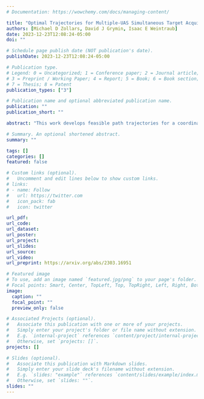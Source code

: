 ```yaml
---
# Documentation: https://wowchemy.com/docs/managing-content/

title: "Optimal Trajectories for Multiple-UAS Simultaneous Target Acquisition with Obstacle Avoidance"
authors: [Michael D Zollars, David J Grymin, Isaac E Weintraub]
date: 2023-12-23T12:08:24-05:00
doi: ""

# Schedule page publish date (NOT publication's date).
publishDate: 2023-12-23T12:08:24-05:00

# Publication type.
# Legend: 0 = Uncategorized; 1 = Conference paper; 2 = Journal article;
# 3 = Preprint / Working Paper; 4 = Report; 5 = Book; 6 = Book section;
# 7 = Thesis; 8 = Patent
publication_types: ["3"]

# Publication name and optional abbreviated publication name.
publication: ""
publication_short: ""

abstract: "This work develops feasible path trajectories for a coordinated strike with multiple aircraft in a constrained environment. Using direct orthogonal collocation methods, the two-point boundary value optimal control problem is transcribed into a nonlinear programming problem. A coordinate transformation is performed on the state variables to leverage the benefits of a simplex discretization of the search domain. Applying these techniques allows each path constraint to be removed from the feasible search space, eliminating computationally expensive, nonlinear constraint equations and problem specific parameters from the optimal control formulation. Heuristic search techniques are used to determine a Dubins path solution through the space to seed the optimal control solver. In the scenario, three aircraft are initiated in separate directions and are required to avoid all constrained regions while simultaneously arriving at the target location, each with a different viewing angle. A focus of this work is to reduce computation times for optimal control solvers such that real-time solutions can be implemented onboard small unmanned aircraft systems. Analysis of the problem examines optimal flight paths through simplex corridors, velocity and heading vectors, control vectors of acceleration and heading rate, and objective times for minimum time flight."

# Summary. An optional shortened abstract.
summary: ""

tags: []
categories: []
featured: false

# Custom links (optional).
#   Uncomment and edit lines below to show custom links.
# links:
# - name: Follow
#   url: https://twitter.com
#   icon_pack: fab
#   icon: twitter

url_pdf:
url_code:
url_dataset:
url_poster:
url_project:
url_slides:
url_source:
url_video:
url_preprint: https://arxiv.org/abs/2303.16951

# Featured image
# To use, add an image named `featured.jpg/png` to your page's folder. 
# Focal points: Smart, Center, TopLeft, Top, TopRight, Left, Right, BottomLeft, Bottom, BottomRight.
image:
  caption: ""
  focal_point: ""
  preview_only: false

# Associated Projects (optional).
#   Associate this publication with one or more of your projects.
#   Simply enter your project's folder or file name without extension.
#   E.g. `internal-project` references `content/project/internal-project/index.md`.
#   Otherwise, set `projects: []`.
projects: []

# Slides (optional).
#   Associate this publication with Markdown slides.
#   Simply enter your slide deck's filename without extension.
#   E.g. `slides: "example"` references `content/slides/example/index.md`.
#   Otherwise, set `slides: ""`.
slides: ""
---
```


